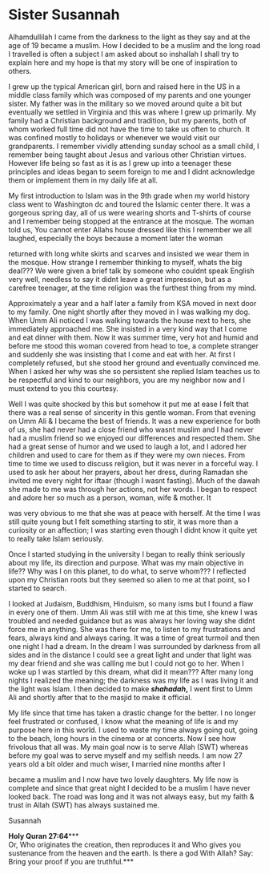 Sister Susannah
===============

Alhamdullilah I came from the darkness to the light as they say and at
the age of 19 became a muslim. How I decided to be a muslim and the long
road I travelled is often a subject I am asked about so inshallah I
shall try to explain here and my hope is that my story will be one of
inspiration to others. 

I grew up the typical American girl, born and raised here in the US in a
middle class family which was composed of my parents and one younger
sister. My father was in the military so we moved around quite a bit but
eventually we settled in Virginia and this was where I grew up
primarily. My family had a Christian background and tradition, but my
parents, both of whom worked full time did not have the time to take us
often to church. It was confined mostly to holidays or whenever we would
visit our grandparents. I remember vividly attending sunday school as a
small child, I remember being taught about Jesus and various other
Christian virtues. However life being so fast as it is as I grew up into
a teenager these principles and ideas began to seem foreign to me and I
didnt acknowledge them or implement them in my daily life at all.

My first introduction to Islam was in the 9th grade when my world
history class went to Washington dc and toured the Islamic center there.
It was a gorgeous spring day, all of us were wearing shorts and T-shirts
of course and I remember being stopped at the entrance at the mosque.
The woman told us, You cannot enter Allahs house dressed like this I
remember we all laughed, especially the boys because a moment later the
woman

returned with long white skirts and scarves and insisted we wear them in
the mosque. How strange I remember thinking to myself, whats the big
deal??? We were given a brief talk by someone who couldnt speak English
very well, needless to say it didnt leave a great impression, but as a
carefree teenager, at the time religion was the furthest thing from my
mind.

Approximately a year and a half later a family from KSA moved in next
door to my family. One night shortly after they moved in I was walking
my dog. When Umm Ali noticed I was walking towards the house next to
hers, she immediately approached me. She insisted in a very kind way
that I come and eat dinner with them. Now it was summer time, very hot
and humid and before me stood this woman covered from head to toe, a
complete stranger and suddenly she was insisting that I come and eat
with her. At first I completely refused, but she stood her ground and
eventually convinced me. When I asked her why was she so persistent she
replied Islam teaches us to be respectful and kind to our neighbors, you
are my neighbor now and I must extend to you this courtesy.

Well I was quite shocked by this but somehow it put me at ease I felt
that there was a real sense of sincerity in this gentle woman. From that
evening on Umm Ali & I became the best of friends. It was a new
experience for both of us, she had never had a close friend who wasnt
muslim and I had never had a muslim friend so we enjoyed our differences
and respected them. She had a great sense of humor and we used to laugh
a lot, and I adored her children and used to care for them as if they
were my own nieces. From time to time we used to discuss religion, but
it was never in a forceful way. I used to ask her about her prayers,
about her dress, during Ramadan she invited me every night for iftaar
(though I wasnt fasting). Much of the dawah she made to me was through
her actions, not her words. I began to respect and adore her so much as
a person, woman, wife & mother. It

was very obvious to me that she was at peace with herself. At the time I
was still quite young but I felt something starting to stir, it was more
than a curiosity or an affection; I was starting even though I didnt
know it quite yet to really take Islam seriously.

Once I started studying in the university I began to really think
seriously about my life, its direction and purpose. What was my main
objective in life?? Why was I on this planet, to do what, to serve
whom??? I reflected upon my Christian roots but they seemed so alien to
me at that point, so I started to search.

I looked at Judaism, Buddhism, Hinduism, so many isms but I found a flaw
in every one of them. Umm Ali was still with me at this time, she knew I
was troubled and needed guidance but as was always her loving way she
didnt force me in anything. She was there for me, to listen to my
frustrations and fears, always kind and always caring. It was a time of
great turmoil and then one night I had a dream. In the dream I was
surrounded by darkness from all sides and in the distance I could see a
great light and under that light was my dear friend and she was calling
me but I could not go to her. When I woke up I was startled by this
dream, what did it mean??? After many long nights I realized the
meaning; the darkness was my life as I was living it and the light was
Islam. I then decided to make ***shahadah*,** I went first to Umm Ali
and shortly after that to the masjid to make it official.

My life since that time has taken a drastic change for the better. I no
longer feel frustrated or confused, I know what the meaning of life is
and my purpose here in this world. I used to waste my time always going
out, going to the beach, long hours in the cinema or at concerts. Now I
see how frivolous that all was. My main goal now is to serve Allah (SWT)
whereas before my goal was to serve myself and my selfish needs. I am
now 27 years old a bit older and much wiser, I married nine months after
I

became a muslim and I now have two lovely daughters. My life now is
complete and since that great night I decided to be a muslim I have
never looked back. The road was long and it was not always easy, but my
faith & trust in Allah (SWT) has always sustained me.

Susannah

**Holy Quran 27:64*****  
 Or, Who originates the creation, then reproduces it and Who gives you
sustenance from the heaven and the earth. Is there a god With Allah?
Say: Bring your proof if you are truthful.***


